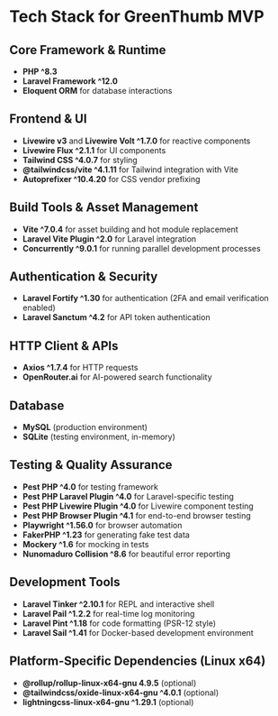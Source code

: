 # Tech Stack for GreenThumb MVP

## Core Framework & Runtime
- **PHP ^8.3**
- **Laravel Framework ^12.0**
- **Eloquent ORM** for database interactions

## Frontend & UI
- **Livewire v3** and **Livewire Volt ^1.7.0** for reactive components
- **Livewire Flux ^2.1.1** for UI components
- **Tailwind CSS ^4.0.7** for styling
- **@tailwindcss/vite ^4.1.11** for Tailwind integration with Vite
- **Autoprefixer ^10.4.20** for CSS vendor prefixing

## Build Tools & Asset Management
- **Vite ^7.0.4** for asset building and hot module replacement
- **Laravel Vite Plugin ^2.0** for Laravel integration
- **Concurrently ^9.0.1** for running parallel development processes

## Authentication & Security
- **Laravel Fortify ^1.30** for authentication (2FA and email verification enabled)
- **Laravel Sanctum ^4.2** for API token authentication

## HTTP Client & APIs
- **Axios ^1.7.4** for HTTP requests
- **OpenRouter.ai** for AI-powered search functionality

## Database
- **MySQL** (production environment)
- **SQLite** (testing environment, in-memory)

## Testing & Quality Assurance
- **Pest PHP ^4.0** for testing framework
- **Pest PHP Laravel Plugin ^4.0** for Laravel-specific testing
- **Pest PHP Livewire Plugin ^4.0** for Livewire component testing
- **Pest PHP Browser Plugin ^4.1** for end-to-end browser testing
- **Playwright ^1.56.0** for browser automation
- **FakerPHP ^1.23** for generating fake test data
- **Mockery ^1.6** for mocking in tests
- **Nunomaduro Collision ^8.6** for beautiful error reporting

## Development Tools
- **Laravel Tinker ^2.10.1** for REPL and interactive shell
- **Laravel Pail ^1.2.2** for real-time log monitoring
- **Laravel Pint ^1.18** for code formatting (PSR-12 style)
- **Laravel Sail ^1.41** for Docker-based development environment

## Platform-Specific Dependencies (Linux x64)
- **@rollup/rollup-linux-x64-gnu 4.9.5** (optional)
- **@tailwindcss/oxide-linux-x64-gnu ^4.0.1** (optional)
- **lightningcss-linux-x64-gnu ^1.29.1** (optional)

